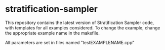# stratification-sampler

This repository contains the latest version of Stratification Sampler code, with templates for all examples considered. To change the example, change the appropriate example name in the makefile. 

All parameters are set in files named "testEXAMPLENAME.cpp"
